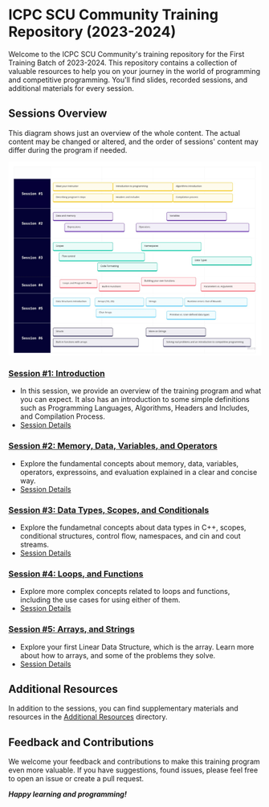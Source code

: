 # ICPC SCU Community Training Repository (2023-2024)

Welcome to the ICPC SCU Community's training repository for the First Training Batch of 2023-2024. This repository contains a collection of valuable resources to help you on your journey in the world of programming and competitive programming. You'll find slides, recorded sessions, and additional materials for every session.

## Sessions Overview

This diagram shows just an overview of the whole content. The actual content may be changed or altered, and the order of sessions' content may differ during the program if needed.

![Program Overview](training-content-overview.jpg)

### [Session #1: Introduction](session-1/)
- In this session, we provide an overview of the training program and what you can expect. It also has an introduction to some simple definitions such as Programming Languages, Algorithms, Headers and Includes, and Compilation Process. 
- [Session Details](session-1/)

### [Session #2: Memory, Data, Variables, and Operators](session-2/)
- Explore the fundamental concepts about memory, data, variables, operators, expressoins, and evaluation explained in a clear and concise way.
- [Session Details](session-2/)

### [Session #3: Data Types, Scopes, and Conditionals](session-3/)
- Explore the fundametnal concepts about data types in C++, scopes, conditional structures, control flow, namespaces, and cin and cout streams.
- [Session Details](session-3/)

### [Session #4: Loops, and Functions](session-4/)
- Explore more complex concepts related to loops and functions, including the use cases for using either of them.
- [Session Details](session-4/)

### [Session #5: Arrays, and Strings](session-5/)
- Explore your first Linear Data Structure, which is the array. Learn more about how to arrays, and some of the problems they solve.
- [Session Details](session-5/)

## Additional Resources

In addition to the sessions, you can find supplementary materials and resources in the [Additional Resources](additional-resources/) directory.

## Feedback and Contributions

We welcome your feedback and contributions to make this training program even more valuable. If you have suggestions, found issues, please feel free to open an issue or create a pull request.

***Happy learning and programming!***

